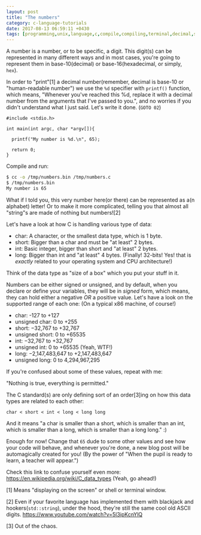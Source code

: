 ```yaml
---
layout: post
title: "The numbers"
category: c-language-tutorials
date: 2017-08-13 06:59:11 +0430
tags: [programming,unix,language,c,compile,compiling,terminal,decimal,short,int]
---
```


A number is a number, or to be specific, a digit. This digit(s) can be
 represented in many different ways and in most cases, you're going to
 represent them in base-10(decimal) or base-16(hexadecimal, or simply, `hex`).

In order to "print"[1] a decimal number(remember, decimal is base-10 or
 "human-readable number") we use the `%d` specifier with `printf()` function,
 which means, "Whenever you've reached this %d, replace it with a decimal
 number from the arguments that I've passed to you.", and no worries if you
 didn't understand what I just said. Let's write it done. (`GOTO 02`)

```c_cpp
#include <stdio.h>

int main(int argc, char *argv[]){

  printf("My number is %d.\n", 65);

  return 0;
}
```

Compile and run:
```sh
$ cc -o /tmp/numbers.bin /tmp/numbers.c
$ /tmp/numbers.bin
My number is 65
```

What if I told you, this very number here(or there) can be represented as
 a(n alphabet) letter! Or to make it more complicated, telling you that almost
 all "string"s are made of nothing but numbers![2]

Let's have a look at how C is handling various type of data:

 - char: A character, or the smallest data type, which is 1 byte.
 - short: Bigger than a char and must be "at least" 2 bytes.
 - int: Basic integer, bigger than short and "at least" 2 bytes.
 - long: Bigger than int and "at least" 4 bytes. (Finally! 32-bits! Yes! that
 is *exactly* related to your operating system and CPU architecture!)

Think of the data type as "size of a box" which you put your stuff in it.

Numbers can be either signed or unsigned, and by default, when you declare or
 define your variables, they will be in *signed* form, which means, they can
 hold either a negative *OR* a positive value. Let's have a look on the
 supported range of each one: (On a typical x86 machine, of course!)

 - char: -127 to +127
 - unsigned char: 0 to +255
 - short: −32,767 to +32,767
 - unsigned short: 0 to +65535
 - int: −32,767 to +32,767
 - unsigned int: 0 to +65535 (Yeah, WTF!)
 - long: −2,147,483,647 to +2,147,483,647
 - unsigned long: 0 to 4,294,967,295

If you're confused about some of these values, repeat with me:

"Nothing is true, everything is permitted."

The C standard(s) are only defining sort of an order[3]ing on how this data
 types are related to each other:

```c_cpp
char < short < int < long < long long
```

And it means "a char is smaller than a short, which is smaller than an int,
 which is smaller than a long, which is smaller than a long long." :)

Enough for now! Change that `65` dude to some other values and see how your
 code will behave, and whenever you're done, a new blog post will be
 automagically created for you! (By the power of "When the pupil is ready to
 learn, a teacher will appear.")

Check this link to confuse yourself even more:
 <a href="https://en.wikipedia.org/wiki/C_data_types" target="_blank">
 https://en.wikipedia.org/wiki/C_data_types</a> (Yeah, go ahead!)

[1] Means "displaying on the screen" or shell or terminal window.

[2] Even if your favorite language has implemented them with blackjack and
 hookers(`std::string`), under the hood, they're still the same cool old ASCII
 digits. <a href="https://www.youtube.com/watch?v=5l3ipKcnYlQ" target="_blank">
 https://www.youtube.com/watch?v=5l3ipKcnYlQ</a>

[3] Out of the chaos.

